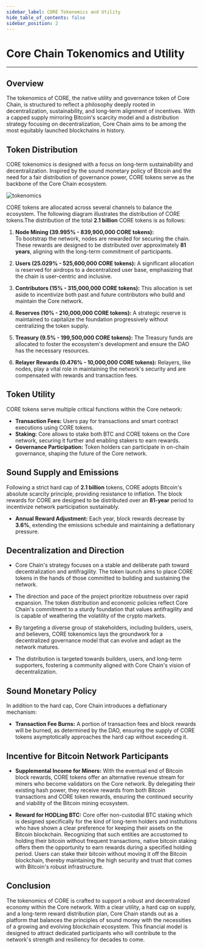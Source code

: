 ```yaml
---
sidebar_label: CORE Tokenomics and Utility
hide_table_of_contents: false
sidebar_position: 2
---
```


# Core Chain Tokenomics and Utility

---

## Overview

The tokenomics of CORE, the native utility and governance token of Core Chain, is structured to reflect a philosophy deeply rooted in decentralization, sustainability, and long-term alignment of incentives. With a capped supply mirroring Bitcoin's scarcity model and a distribution strategy focusing on decentralization, Core Chain aims to be among the most equitably launched blockchains in history.

## Token Distribution

CORE tokenomics is designed with a focus on long-term sustainability and decentralization. Inspired by the sound monetary policy of Bitcoin and the need for a fair distribution of governance power, CORE tokens serve as the backbone of the Core Chain ecosystem.

![tokenomics](../../../../static/img/tokenomics-distribution.png)

CORE tokens are allocated across several channels to balance the ecosystem. The following diagram illustrates the distribution of CORE tokens.The distribution of the total **2.1 billion** CORE tokens is as follows:

1. **Node Mining (39.995% - 839,900,000 CORE tokens):**\
   To bootstrap the network, nodes are rewarded for securing the chain. These rewards are designed to be distributed over approximately **81 years**, aligning with the long-term commitment of participants.

2. **Users (25.029% - 525,600,000 CORE tokens):** A significant allocation is reserved for airdrops to a decentralized user base, emphasizing that the chain is user-centric and inclusive.

3. **Contributors (15% - 315,000,000 CORE tokens):** This allocation is set aside to incentivize both past and future contributors who build and maintain the Core network.

4. **Reserves (10% - 210,000,000 CORE tokens):** A strategic reserve is maintained to capitalize the foundation progressively without centralizing the token supply.

5. **Treasury (9.5% - 199,500,000 CORE tokens):** The Treasury funds are allocated to foster the ecosystem's development and ensure the DAO has the necessary resources.

6. **Relayer Rewards (0.476% - 10,000,000 CORE tokens):** Relayers, like nodes, play a vital role in maintaining the network's security and are compensated with rewards and transaction fees.

## Token Utility

CORE tokens serve multiple critical functions within the Core network:

- **Transaction Fees:** Users pay for transactions and smart contract executions using CORE tokens.
- **Staking:** Core allows to stake both BTC and CORE tokens on the Core network, securing it further and enabling stakers to earn rewards.
- **Governance Participation:** Token holders can participate in on-chain governance, shaping the future of the Core network.

## Sound Supply and Emissions

Following a strict hard cap of **2.1 billion** tokens, CORE adopts Bitcoin's absolute scarcity principle, providing resistance to inflation. The block rewards for CORE are designed to be distributed over an **81-year** period to incentivize network participation sustainably.

- **Annual Reward Adjustment:** Each year, block rewards decrease by **3.6%**, extending the emissions schedule and maintaining a deflationary pressure.

## Decentralization and Direction

- Core Chain's strategy focuses on a stable and deliberate path toward decentralization and antifragility. The token launch aims to place CORE tokens in the hands of those committed to building and sustaining the network.

- The direction and pace of the project prioritize robustness over rapid expansion. The token distribution and economic policies reflect Core Chain's commitment to a sturdy foundation that values antifragility and is capable of weathering the volatility of the crypto markets.

- By targeting a diverse group of stakeholders, including builders, users, and believers, CORE tokenomics lays the groundwork for a decentralized governance model that can evolve and adapt as the network matures.

- The distribution is targeted towards builders, users, and long-term supporters, fostering a community aligned with Core Chain's vision of decentralization.

## Sound Monetary Policy

In addition to the hard cap, Core Chain introduces a deflationary mechanism:

- **Transaction Fee Burns:** A portion of transaction fees and block rewards will be burned, as determined by the DAO, ensuring the supply of CORE tokens asymptotically approaches the hard cap without exceeding it.

## Incentive for Bitcoin Network Participants

- **Supplemental Income for Miners:** With the eventual end of Bitcoin block rewards, CORE tokens offer an alternative revenue stream for miners who become validators on the Core network. By delegating their existing hash power, they receive rewards from both Bitcoin transactions and CORE token rewards, ensuring the continued security and viability of the Bitcoin mining ecosystem.

- **Reward for HODLing BTC:** Core offer non-custodial BTC staking which is designed specifically for the kind of long-term holders and institutions who have shown a clear preference for keeping their assets on the Bitcoin blockchain. Recognizing that such entities are accustomed to holding their bitcoin without frequent transactions, native bitcoin staking offers them the opportunity to earn rewards during a specified holding period. Users can stake their bitcoin without moving it off the Bitcoin blockchain, thereby maintaining the high security and trust that comes with Bitcoin's robust infrastructure.

## Conclusion

The tokenomics of CORE is crafted to support a robust and decentralized economy within the Core network. With a clear utility, a hard cap on supply, and a long-term reward distribution plan, Core Chain stands out as a platform that balances the principles of sound money with the necessities of a growing and evolving blockchain ecosystem. This financial model is designed to attract dedicated participants who will contribute to the network's strength and resiliency for decades to come.
